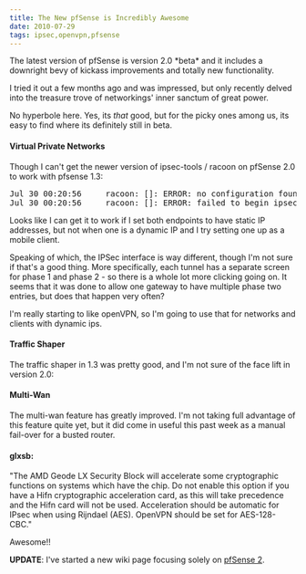 ```yaml
---
title: The New pfSense is Incredibly Awesome
date: 2010-07-29
tags: ipsec,openvpn,pfsense
---
```

The latest version of pfSense is version 2.0 \*beta\* and it includes a downright bevy of kickass improvements and totally new functionality.

I tried it out a few months ago and was impressed, but only recently delved into the treasure trove of networkings' inner sanctum of great power.

No hyperbole here. Yes, its *that* good, but for the picky ones among us, its easy to find where its definitely still in beta.


#### Virtual Private Networks

Though I can't get the newer version of ipsec-tools / racoon on pfSense 2.0 to work with pfsense 1.3:

<pre class="sh_log">
Jul 30 00:20:56 	racoon: []: ERROR: no configuration found for x.x.x.x.
Jul 30 00:20:56 	racoon: []: ERROR: failed to begin ipsec sa negotication.
</pre>

Looks like I can get it to work if I set both endpoints to have static IP addresses, but not when one is a dynamic IP and I try setting one up as a mobile client.

Speaking of which, the IPSec interface is way different, though I'm not sure if that's a good thing. More specifically, each tunnel has a separate screen for phase 1 and phase 2 - so there is a whole lot more clicking going on. It seems that it was done to allow one gateway to have multiple phase two entries, but does that happen very often?

I'm really starting to like openVPN, so I'm going to use that for networks and clients with dynamic ips.

#### Traffic Shaper

The traffic shaper in 1.3 was pretty good, and I'm not sure of the face lift in version 2.0:


#### Multi-Wan

The multi-wan feature has greatly improved. I'm not taking full advantage of this feature quite yet, but it did come in useful this past week as a manual fail-over for a busted router.

#### glxsb:

"The AMD Geode LX Security Block will accelerate some cryptographic functions on systems which have the chip. Do not enable this option if you have a Hifn cryptographic acceleration card, as this will take precedence and the Hifn card will not be used. Acceleration should be automatic for IPsec when using Rijndael (AES). OpenVPN should be set for AES-128-CBC."

Awesome!!

**UPDATE**: I've started a new wiki page focusing solely on [pfSense 2](http://www.docunext.com/wiki/PfSense_2).


